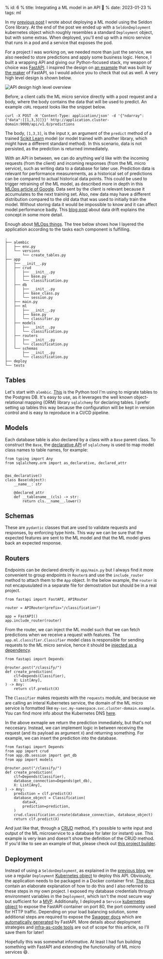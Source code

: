 % id: 6
% title: Integrating a ML model in an API 🔀
% date: 2023-01-23
% tags: ml

In my [previous post](https://www.danielsteman.com/blog/5) I wrote about deploying a ML model using the Seldon Core library. At the end of the post we ended up with a `SeldonDeployment` kubernetes object which roughly resembles a standard `Deployment` object, but with some extras. When deployed, you'll end up with a micro service that runs in a pod and a service that exposes the pod.

For a project I was working on, we needed more than just the service, we also needed to store predictions and apply some business logic. Hence, I built a wrapping API and giving our Python-focused stack, my weapon of choice was [FastAPI](https://fastapi.tiangolo.com/). I inspired the design on [an example](https://github.com/tiangolo/full-stack-fastapi-postgresql) that was built by [the maker](https://github.com/tiangolo) of FastAPI, so I would advice you to check that out as well. A very high level design is shown below.

![API design high level overview](../images/api_design.png)

Before, a client calls the ML micro service directly with a post request and a body, where the body contains the data that will be used to predict. An example `cURL` request looks like the snippet below.

```
curl -X POST -H 'Content-Type: application/json' -d '{"ndarray":{"data":[[1,3,3]]}}' http://application.cluster-domain:9000/api/v1.0/predictions
```

The body, `[1,3,3]`, is the input `X`, an argument of the `predict` method of a trained [Scikit Learn](https://scikit-learn.org/stable/) model (or model trained with another library, which might have a different standard method).
In this scenario, data is not persisted, as the prediction is returned immediately.

With an API in between, we can do anything we'd like with the incoming requests (from the client) and incoming responses (from the ML micro service), such as writing data to a database for later use. Prediction data is relevant for performance measurements, as a historical set of predictions can be compared to actual historical data points. This could be used to trigger retraining of the ML model, as described more in depth in this [MLOps article of Google](https://cloud.google.com/architecture/mlops-continuous-delivery-and-automation-pipelines-in-machine-learning). Data sent by the client is relevant because it accumulates to the next training set. Also, new data may have a different distribution compared to the old data that was used to initially train the model. Without storing data it would be impossible to know and it can affect model performance badly. This [blog post](https://superwise.ai/blog/data-drift-detection-basics/) about data drift explains the concept in some more detail.

Enough about [MLOps things](https://ml-ops.org/). The tree below shows how I layered the application according to the tasks each component is fulfilling.

```
.
├── alembic
│   ├── env.py
│   └── versions
│       └── create_tables.py
├── app
│   ├── __init__.py
│   ├── crud
│   │   ├── __init__.py
│   │   ├── base.py
│   │   └── classification.py
│   ├── db
│   │   ├── __init__.py
│   │   ├── base_class.py
│   │   └── session.py
│   ├── main.py
│   ├── ml
│   │   ├── __init__.py
│   │   ├── base.py
│   │   └── classifier.py
│   ├── models
│   │   ├── __init__.py
│   │   └── classification.py
│   ├── routers
│   │   ├── __init__.py
│   │   └── classification.py
│   └── schemas
│       ├── __init__.py
│       └── classification.py
├── deploy
└── tests
```

## Tables

Let's start with `alembic`. [This](https://alembic.sqlalchemy.org/en/latest/) is the Python tool I'm using to migrate tables to the Postgres DB. It's easy to use, as it leverages the well known object-relational mapping (ORM) library `sqlalchemy` for declaring tables. I prefer setting up tables this way because the configuration will be kept in version control and is easy to reproduce in a CI/CD pipeline.

## Models

Each database table is also declared by a class with a `Base` parent class. To construct the `Base`, the [declarative API](https://docs.sqlalchemy.org/en/13/orm/extensions/declarative/api.html#sqlalchemy.ext.declarative.declared_attr) of `sqlalchemy` is used to map model class names to table names, for example:

```
from typing import Any
from sqlalchemy.orm import as_declarative, declared_attr


@as_declarative()
class Base(object):
    __name__: str

    @declared_attr
    def __tablename__(cls) -> str:
        return cls.__name__.lower()
```

## Schemas

These are `pydantic` classes that are used to validate requests and responses, by enforcing type hints. This way we can be sure that the expected features are sent to the ML model and that the ML model gives back an expected response.

## Routers

Endpoints can be declared directly in `app/main.py` but I always find it more convenient to group endpoints in `Router`s and use the `include_router` method to attach them to the `App` object. In the below example, the `router` is not encapusulated in a separate file for demostration but should be in a real project.

```
from fastapi import FastAPI, APIRouter

router = APIRouter(prefix="/classification")

app = FastAPI()
app.include_router(router)
```

From the router, we can inject the ML model such that we can fetch predictions when we receive a request with features. The `app.ml.classifier.Classifier` model class is responsible for sending requests to the ML micro service, hence it should be [injected as a dependency](https://fastapi.tiangolo.com/tutorial/dependencies/).

```
from fastapi import Depends

@router.post("/classify/")
def create_prediction(
    clf=Depends(Classifier),
    X: List[Any],
) -> Any:
    return clf.predict(X)
```

The `Classifier` makes requests with the `requests` module, and because we are calling an interal Kubernetes service, the domain of the ML micro service is formatted like `my-svc.my-namespace.svc.cluster-domain.example`. You can find more info about the Kubernetes DNS [here](https://kubernetes.io/docs/concepts/services-networking/dns-pod-service/).

In the above exmaple we return the prediction immediately, but that's not neccesary. Instead, we can implement logic in between receiving the request (and its payload as argument `X`) and returning something. For example, we can insert the prediction into the database.

```
from fastapi import Depends
from app import crud
from app.db.session import get_db
from app import models

@router.post("/classify/")
def create_prediction(
    clf=Depends(Classifier),
    database_connection=Depends(get_db),
    X: List[Any],
) -> Any:
    prediction = clf.predict(X)
    database_object = Classification(
        data=X,
        prediction=prediction,
    )
    crud.classification.create(database_connection, database_object)
    return clf.predict(X)
```

And just like that, through a [CRUD](https://www.freecodecamp.org/news/crud-operations-crud-definition-in-programming/) method, it's possible to write input and output of the ML microservice to a database for later (or instant) use. This example is very lean and doesn't show the definition of the CRUD method. If you'd like to see an example of that, please check out [this project builder](https://github.com/tiangolo/full-stack-fastapi-postgresql).

## Deployment

Instead of using a `SeldonDeployment`, as explained in the [previous blog](https://www.danielsteman.com/blog/5), we use a regular `Deployment` [Kubernetes object](https://kubernetes.io/docs/concepts/workloads/controllers/deployment/) to deploy this API. Obviously, the application needs to be packaged in a Docker container first. [The docs](https://fastapi.tiangolo.com/deployment/docker/) contain an elaborate explanation of how to do this and I also referred to these steps in my own project. I exposed my database credentials through environment variables in the `Deployment`, which isn't the most secure way but sufficient for a [MVP](https://www.techopedia.com/definition/27809/minimum-viable-product-mvp). Additionally, I deployed a `Service` [kubernetes object](https://kubernetes.io/docs/concepts/services-networking/service/) to expose the FastAPI container on port 80, the port commonly used for HTTP traffic. Depending on your load balancing solution, some additional steps are required to expose the [Swagger docs](https://swagger.io/docs/) which are [automatically generated](https://fastapi.tiangolo.com/features/) by FastAPI. More details about deployment strategies and [infra-as-code tools](https://www.terraform.io/) are out of scope for this article, so I'll save them for later!

Hopefully this was somewhat informative. At least I had fun building something with FastAPI and extending the functionality of ML micro services 😄.
